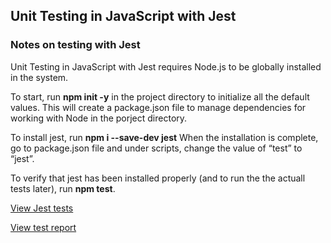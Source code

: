 ## Unit Testing in JavaScript with Jest

### Notes on testing with Jest ###

Unit Testing in JavaScript with Jest requires Node.js to be globally installed in the system.

To start, run **npm init -y** in the project directory to initialize all the default values. This will create a package.json file to manage dependencies for working with Node in the porject directory.

To install jest, run **npm i --save-dev jest** 
When the installation is complete, go to package.json file and under scripts, change the value of “test” to “jest”.

To verify that jest has been installed properly (and to run the the actuall tests later), run **npm test**.

[View Jest tests](https://github.com/mionova/JavaScript-Playground/tree/main/exercises/14-jest/js)  

[View test report](https://github.com/mionova/JavaScript-Playground/blob/main/exercises/14-jest/coverage/lcov-report/index.html)  